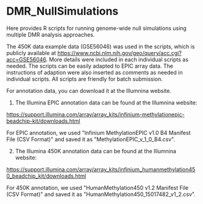 # DMR_NullSimulations
Here provides R scripts for running genome-wide null simulations using multiple DMR analysis approaches. 

The 450K data example data (GSE56046) was used in the scripts, which is publicly available at https://www.ncbi.nlm.nih.gov/geo/query/acc.cgi?acc=GSE56046. More details were included in each individual scripts as needed. The scripts can be easily adapted to EPIC array data. The instructions of adaption were also inserted as comments as needed in individual scripts. All scripts are friendly for batch submission. 

For annotation data, you can download it at the Illumnina website.

1) The Illumina EPIC annotation data can be found at the Illumnina website: 

https://support.illumina.com/array/array_kits/infinium-methylationepic-beadchip-kit/downloads.html 

For EPIC annotation, we used "Infinium MethylationEPIC v1.0 B4 Manifest File (CSV Format)" and saved it as "MethylationEPIC_v_1_0_B4.csv".

2) The Illumina 450K annotation data can be found at the Illumnina website: 

https://support.illumina.com/array/array_kits/infinium_humanmethylation450_beadchip_kit/downloads.html 

For 450K annotation, we used "HumanMethylation450 v1.2 Manifest File (CSV Format)" and saved it as "HumanMethylation450_15017482_v1_2.csv".


